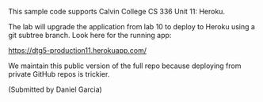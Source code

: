 This sample code supports Calvin College CS 336 Unit 11: Heroku.

The lab will upgrade the application from lab 10 to deploy to Heroku using a git subtree branch. Look here for the running app:

https://dtg5-production11.herokuapp.com/

We maintain this public version of the full repo because deploying from private GitHub repos is trickier.

(Submitted by Daniel Garcia)
